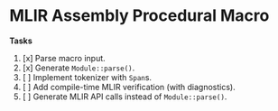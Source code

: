 # MLIR Assembly Procedural Macro

**Tasks**
  1. [x] Parse macro input.
  2. [x] Generate `Module::parse()`.
  3. [ ] Implement tokenizer with `Span`s.
  4. [ ] Add compile-time MLIR verification (with diagnostics).
  5. [ ] Generate MLIR API calls instead of `Module::parse()`.
